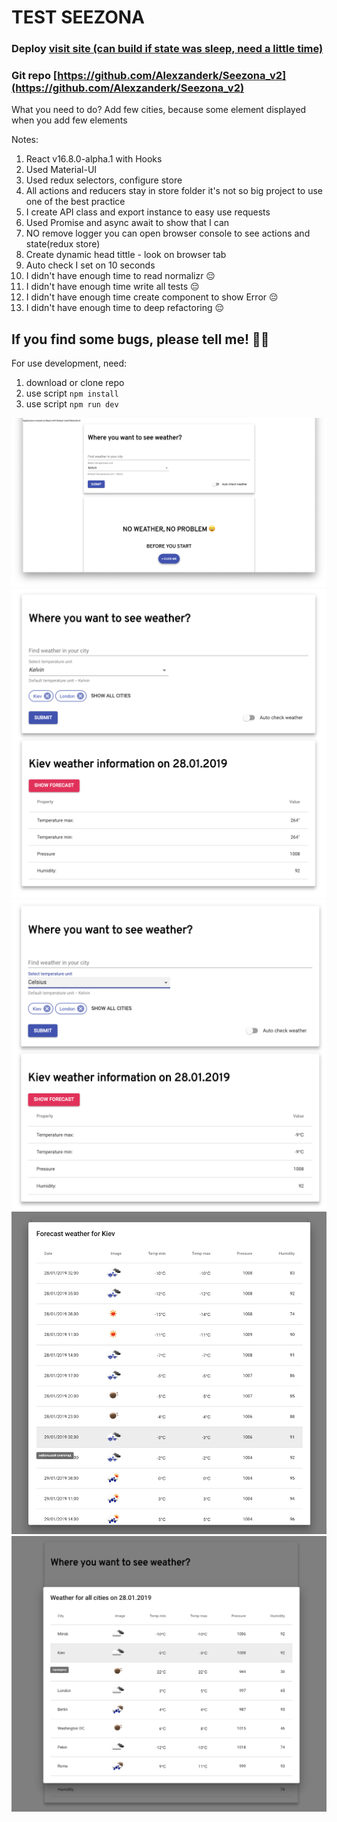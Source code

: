 # TEST SEEZONA

### Deploy [visit site (can build if state was sleep, need a little time)](https://seezona2-hfagjdrakx.now.sh/)

### Git repo [https://github.com/Alexzanderk/Seezona_v2](https://github.com/Alexzanderk/Seezona_v2)

What you need to do? Add few cities, because some element displayed when you add few elements

Notes:

1. React v16.8.0-alpha.1 with Hooks
2. Used Material-UI
3. Used redux selectors, configure store
4. All actions and reducers stay in store folder it's not so big project to use one of the best practice
5. I create API class and export instance to easy use requests
6. Used Promise and async await to show that I can
7. NO remove logger you can open browser console to see actions and state(redux store)
8. Create dynamic head tittle - look on browser tab
9. Auto check I set on 10 seconds
10. I didn't have enough time to read normalizr 😔
11. I didn't have enough time write all tests 😔
12. I didn't have enough time create component to show Error 😔
13. I didn't have enough time to deep refactoring 😔

## If you find some bugs, please tell me! 👌🏻

For use development, need: 
1. download or clone repo
2. use script `npm install`
3. use script `npm run dev`

![display](seezona_test.png)
![display](1.png)
![display](2.png)
![display](3.png)
![display](4.png)
